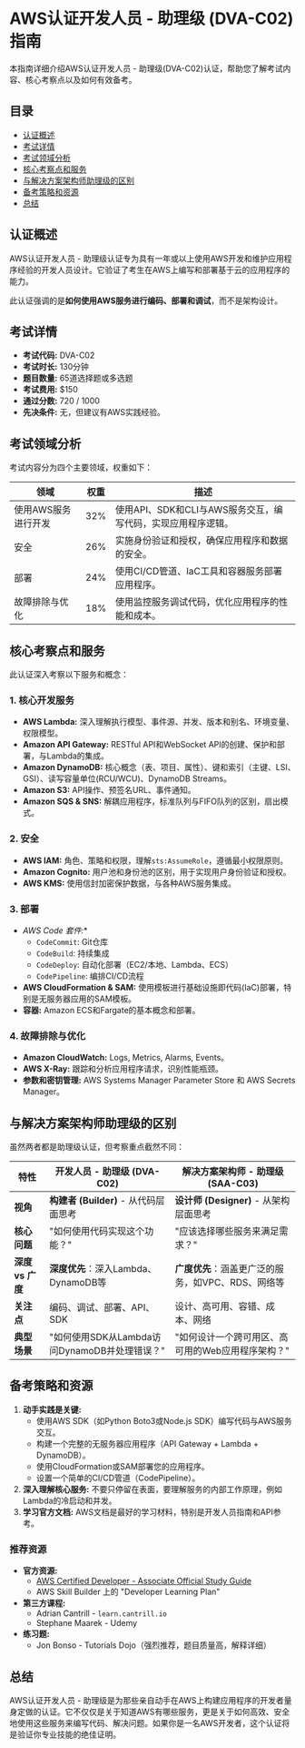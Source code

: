 # AWS认证开发人员 - 助理级 (DVA-C02) 指南

本指南详细介绍AWS认证开发人员 - 助理级(DVA-C02)认证，帮助您了解考试内容、核心考察点以及如何有效备考。

## 目录

- [认证概述](#认证概述)
- [考试详情](#考试详情)
- [考试领域分析](#考试领域分析)
- [核心考察点和服务](#核心考察点和服务)
- [与解决方案架构师助理级的区别](#与解决方案架构师助理级的区别)
- [备考策略和资源](#备考策略和资源)
- [总结](#总结)

## 认证概述

AWS认证开发人员 - 助理级认证专为具有一年或以上使用AWS开发和维护应用程序经验的开发人员设计。它验证了考生在AWS上编写和部署基于云的应用程序的能力。

此认证强调的是**如何使用AWS服务进行编码、部署和调试**，而不是架构设计。

## 考试详情

- **考试代码:** DVA-C02
- **考试时长:** 130分钟
- **题目数量:** 65道选择题或多选题
- **考试费用:** $150
- **通过分数:** 720 / 1000
- **先决条件:** 无，但建议有AWS实践经验。

## 考试领域分析

考试内容分为四个主要领域，权重如下：

| 领域 | 权重 | 描述 |
| --- | --- | --- |
| 使用AWS服务进行开发 | 32% | 使用API、SDK和CLI与AWS服务交互，编写代码，实现应用程序逻辑。 |
| 安全 | 26% | 实施身份验证和授权，确保应用程序和数据的安全。 |
| 部署 | 24% | 使用CI/CD管道、IaC工具和容器服务部署应用程序。 |
| 故障排除与优化 | 18% | 使用监控服务调试代码，优化应用程序的性能和成本。 |

## 核心考察点和服务

此认证深入考察以下服务和概念：

### 1. 核心开发服务

- **AWS Lambda:** 深入理解执行模型、事件源、并发、版本和别名、环境变量、权限模型。
- **Amazon API Gateway:** RESTful API和WebSocket API的创建、保护和部署，与Lambda的集成。
- **Amazon DynamoDB:** 核心概念（表、项目、属性）、键和索引（主键、LSI、GSI）、读写容量单位(RCU/WCU)、DynamoDB Streams。
- **Amazon S3:** API操作、预签名URL、事件通知。
- **Amazon SQS & SNS:** 解耦应用程序，标准队列与FIFO队列的区别，扇出模式。

### 2. 安全

- **AWS IAM:** 角色、策略和权限，理解`sts:AssumeRole`，遵循最小权限原则。
- **Amazon Cognito:** 用户池和身份池的区别，用于实现用户身份验证和授权。
- **AWS KMS:** 使用信封加密保护数据，与各种AWS服务集成。

### 3. 部署

- **AWS Code* 套件:**
  - `CodeCommit`: Git仓库
  - `CodeBuild`: 持续集成
  - `CodeDeploy`: 自动化部署（EC2/本地、Lambda、ECS）
  - `CodePipeline`: 编排CI/CD流程
- **AWS CloudFormation & SAM:** 使用模板进行基础设施即代码(IaC)部署，特别是无服务器应用的SAM模板。
- **容器:** Amazon ECS和Fargate的基本概念和部署。

### 4. 故障排除与优化

- **Amazon CloudWatch:** Logs, Metrics, Alarms, Events。
- **AWS X-Ray:** 跟踪和分析应用程序请求，识别性能瓶颈。
- **参数和密钥管理:** AWS Systems Manager Parameter Store 和 AWS Secrets Manager。

## 与解决方案架构师助理级的区别

虽然两者都是助理级认证，但考察重点截然不同：

| 特性 | 开发人员 - 助理级 (DVA-C02) | 解决方案架构师 - 助理级 (SAA-C03) |
| --- | --- | --- |
| **视角** | **构建者 (Builder)** - 从代码层面思考 | **设计师 (Designer)** - 从架构层面思考 |
| **核心问题** | "如何使用代码实现这个功能？" | "应该选择哪些服务来满足需求？" |
| **深度 vs 广度** | **深度优先**：深入Lambda、DynamoDB等 | **广度优先**：涵盖更广泛的服务，如VPC、RDS、网络等 |
| **关注点** | 编码、调试、部署、API、SDK | 设计、高可用、容错、成本、网络 |
| **典型场景** | "如何使用SDK从Lambda访问DynamoDB并处理错误？" | "如何设计一个跨可用区、高可用的Web应用程序架构？" |

## 备考策略和资源

1.  **动手实践是关键:**
    -   使用AWS SDK（如Python Boto3或Node.js SDK）编写代码与AWS服务交互。
    -   构建一个完整的无服务器应用程序（API Gateway + Lambda + DynamoDB）。
    -   使用CloudFormation或SAM部署您的应用程序。
    -   设置一个简单的CI/CD管道（CodePipeline）。
2.  **深入理解核心服务:** 不要只停留在表面，要理解服务的内部工作原理，例如Lambda的冷启动和并发。
3.  **学习官方文档:** AWS文档是最好的学习材料，特别是开发人员指南和API参考。

### 推荐资源

- **官方资源:**
  - [AWS Certified Developer - Associate Official Study Guide](https://aws.amazon.com/certification/certification-prep/developer-associate/)
  - AWS Skill Builder 上的 "Developer Learning Plan"
- **第三方课程:**
  - Adrian Cantrill - `learn.cantrill.io`
  - Stephane Maarek - Udemy
- **练习题:**
  - Jon Bonso - Tutorials Dojo（强烈推荐，题目质量高，解释详细）

## 总结

AWS认证开发人员 - 助理级是为那些亲自动手在AWS上构建应用程序的开发者量身定做的认证。它不仅仅是关于知道AWS有哪些服务，更是关于如何高效、安全地使用这些服务来编写代码、解决问题。如果你是一名AWS开发者，这个认证将是验证你专业技能的绝佳证明。 